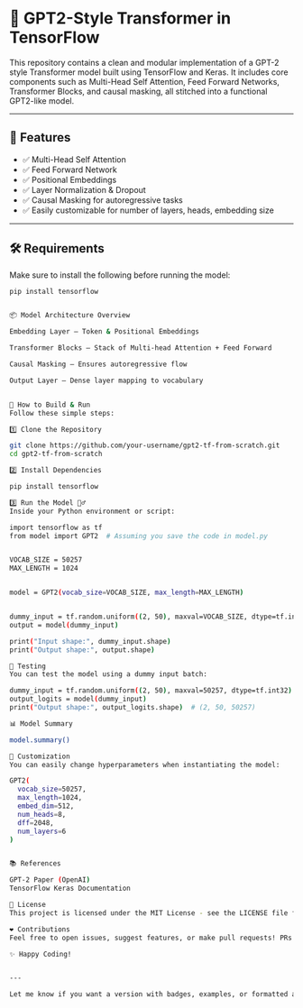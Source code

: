 # 🧠 GPT2-Style Transformer in TensorFlow

This repository contains a clean and modular implementation of a GPT-2 style Transformer model built using TensorFlow and Keras. It includes core components such as Multi-Head Self Attention, Feed Forward Networks, Transformer Blocks, and causal masking, all stitched into a functional GPT2-like model.

---

## 🚀 Features

- ✅ Multi-Head Self Attention
- ✅ Feed Forward Network
- ✅ Positional Embeddings
- ✅ Layer Normalization & Dropout
- ✅ Causal Masking for autoregressive tasks
- ✅ Easily customizable for number of layers, heads, embedding size

---

## 🛠️ Requirements

Make sure to install the following before running the model:

```bash
pip install tensorflow


📦 Model Architecture Overview

Embedding Layer – Token & Positional Embeddings

Transformer Blocks – Stack of Multi-head Attention + Feed Forward

Causal Masking – Ensures autoregressive flow

Output Layer – Dense layer mapping to vocabulary


🧰 How to Build & Run
Follow these simple steps:

1️⃣ Clone the Repository

git clone https://github.com/your-username/gpt2-tf-from-scratch.git
cd gpt2-tf-from-scratch

2️⃣ Install Dependencies

pip install tensorflow

3️⃣ Run the Model 🏃‍♂️
Inside your Python environment or script:

import tensorflow as tf
from model import GPT2  # Assuming you save the code in model.py


VOCAB_SIZE = 50257
MAX_LENGTH = 1024


model = GPT2(vocab_size=VOCAB_SIZE, max_length=MAX_LENGTH)


dummy_input = tf.random.uniform((2, 50), maxval=VOCAB_SIZE, dtype=tf.int32)
output = model(dummy_input)

print("Input shape:", dummy_input.shape)
print("Output shape:", output.shape)

🧪 Testing
You can test the model using a dummy input batch:

dummy_input = tf.random.uniform((2, 50), maxval=50257, dtype=tf.int32)
output_logits = model(dummy_input)
print("Output shape:", output_logits.shape)  # (2, 50, 50257)

📊 Model Summary

model.summary()

🔧 Customization
You can easily change hyperparameters when instantiating the model:

GPT2(
  vocab_size=50257,
  max_length=1024,
  embed_dim=512,
  num_heads=8,
  dff=2048,
  num_layers=6
)


📚 References

GPT-2 Paper (OpenAI)
TensorFlow Keras Documentation

📄 License
This project is licensed under the MIT License - see the LICENSE file for details.

❤️ Contributions
Feel free to open issues, suggest features, or make pull requests! PRs are always welcome.

✨ Happy Coding!


---

Let me know if you want a version with badges, examples, or formatted as a GitHub template repo!
